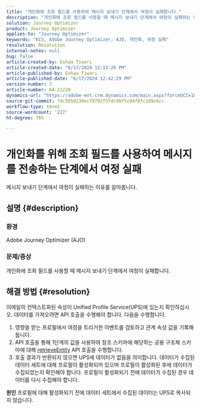 ```yaml
---
title: "개인화에 조회 필드를 사용하여 메시지 보내기 단계에서 여정이 실패합니다."
description: "개인화에 조회 필드를 사용할 때 메시지 보내기 단계에서 여정이 실패하는 이유를 알아봅니다."
solution: Journey Optimizer
product: Journey Optimizer
applies-to: "Journey Optimizer"
keywords: "KCS, Adobe Journey Optimizer, AJO, 개인화, 여정 실패"
resolution: Resolution
internal-notes: null
bug: false
article-created-by: Eshaa Tiwari
article-created-date: "6/17/2024 12:13:26 PM"
article-published-by: Eshaa Tiwari
article-published-date: "6/17/2024 12:42:29 PM"
version-number: 3
article-number: KA-21220
dynamics-url: "https://adobe-ent.crm.dynamics.com/main.aspx?forceUCI=1&pagetype=entityrecord&etn=knowledgearticle&id=632632fa-a22c-ef11-840a-6045bd029b18"
source-git-commit: f4c565d139ecf9792f5fdc98f5c04f0fc189c6cc
workflow-type: tm+mt
source-wordcount: '227'
ht-degree: 76%

---
```


# 개인화를 위해 조회 필드를 사용하여 메시지를 전송하는 단계에서 여정 실패


메시지 보내기 단계에서 여정이 실패하는 이유를 알아봅니다.

## 설명 {#description}


### <b>환경</b>

Adobe Journey Optimizer (AJO)

### <b>문제/증상</b>

개인화에 조회 필드를 사용할 때 메시지 보내기 단계에서 여정이 실패합니다.


## 해결 방법 {#resolution}


이메일의 컨텍스트화된 속성이 Unified Profile Service(UPS)에 있는지 확인하십시오. 데이터를 가져오려면 API 호출을 수행해야 합니다. 다음을 수행합니다.

1. 영향을 받는 프로필에서 여정을 트리거한 이벤트를 검토하고 관계 속성 값을 기록해 둡니다.
2. API 호출을 통해 1단계의 값을 사용하여 참조 스키마에 해당하는 공용 구조체 스키마에 대해 [retrieveEntity](https://developer.adobe.com/experience-platform-apis/references/profile/#tag/Entities/operation/retrieveEntity) API 호출을 수행합니다.
3. 호출 결과가 반환되지 않으면 UPS에 데이터가 없음을 의미합니다. 데이터가 수집된 데이터 세트에 대해 프로필이 활성화되어 있으며 프로필이 활성화된 후에 데이터가 수집되었는지 확인해야 합니다. 프로필이 활성화되기 전에 데이터가 수집된 경우 데이터를 다시 수집해야 합니다.



<b>원인</b>
프로필에 대해 활성화되기 전에 데이터 세트에서 수집된 데이터는 UPS로 복사되지 않습니다.
